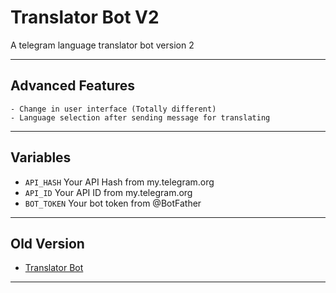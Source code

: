 # Translator Bot V2
A telegram language translator bot version 2

---

## Advanced Features

    - Change in user interface (Totally different)
    - Language selection after sending message for translating

---

## Variables

- `API_HASH` Your API Hash from my.telegram.org
- `API_ID` Your API ID from my.telegram.org
- `BOT_TOKEN` Your bot token from @BotFather

---

## Old Version

- [Translator Bot](https://github.com/FayasNoushad/Translator-Bot)

---

